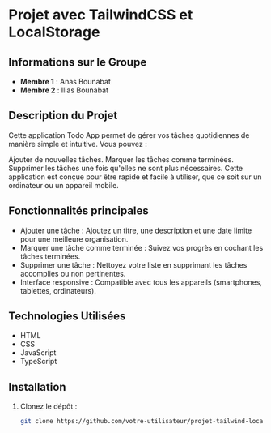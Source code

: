 # Projet avec TailwindCSS et LocalStorage

## Informations sur le Groupe
- **Membre 1** : Anas Bounabat  
- **Membre 2** : Ilias Bounabat

## Description du Projet
Cette application Todo App permet de gérer vos tâches quotidiennes de manière simple et intuitive.
Vous pouvez :

Ajouter de nouvelles tâches.
Marquer les tâches comme terminées.
Supprimer les tâches une fois qu'elles ne sont plus nécessaires.
Cette application est conçue pour être rapide et facile à utiliser, que ce soit sur un ordinateur ou un appareil mobile.

## Fonctionnalités principales
- Ajouter une tâche : Ajoutez un titre, une description et une date limite pour une meilleure organisation.
- Marquer une tâche comme terminée : Suivez vos progrès en cochant les tâches terminées.
- Supprimer une tâche : Nettoyez votre liste en supprimant les tâches accomplies ou non pertinentes.
- Interface responsive : Compatible avec tous les appareils (smartphones, tablettes, ordinateurs).


## Technologies Utilisées
- HTML
- CSS 
- JavaScript 
- TypeScript

## Installation
1. Clonez le dépôt :
   ```bash
   git clone https://github.com/votre-utilisateur/projet-tailwind-localstorage.git